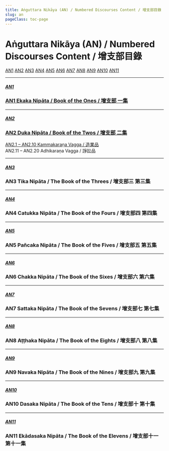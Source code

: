 ```yaml
---
title: Aṅguttara Nikāya (AN) / Numbered Discourses Content / 增支部目錄
slug: an
pageClass: toc-page
---
```


# Aṅguttara Nikāya (AN) / Numbered Discourses Content / 增支部目錄

[AN1](/an/#an1) [AN2](/an/#an2) [AN3](/an/#an3) [AN4](/an/#an4) [AN5](/an/#an5) [AN6](/an/#an6) [AN7](/an/#an7) [AN8](/an/#an8) [AN9](/an/#an9) [AN10](/an/#an10) [AN11](/an/#an11)

---

##### [AN1](/an1/)
### [AN1 Ekaka Nipāta / Book of the Ones / 增支部 一集](/an1/)

---

##### [AN2](/an2/)
### [AN2 Duka Nipāta / Book of the Twos / 增支部 二集](/an2/)

[AN2.1 – AN2.10 Kammakaraṇa Vagga / 造業品](/an2/#_1)  
AN2.11 – AN2.20 Adhikaraṇa Vagga / 諍訟品

---

##### [AN3](/an3/)
### AN3 Tika Nipāta / The Book of the Threes / 增支部三 第三集

---

##### [AN4](/an4/)
### AN4 Catukka Nipāta / The Book of the Fours / 增支部四 第四集

---

##### [AN5](/an5/)
### AN5 Pañcaka Nipāta / The Book of the Fives / 增支部五 第五集

---

##### [AN6](/an6/)
### AN6 Chakka Nipāta / The Book of the Sixes / 增支部六 第六集

---

##### [AN7](/an7/)
### AN7 Sattaka Nipāta / The Book of the Sevens / 增支部七 第七集

---

##### [AN8](/an8/)
### AN8 Aṭṭhaka Nipāta / The Book of the Eights / 增支部八 第八集

---

##### [AN9](/an9/)
### AN9 Navaka Nipāta / The Book of the Nines / 增支部九 第九集

---

##### [AN10](/an10/)
### AN10 Dasaka Nipāta / The Book of the Tens / 增支部十 第十集

---

##### [AN11](/an11/)
### AN11 Ekādasaka Nipāta / The Book of the Elevens / 增支部十一 第十一集
